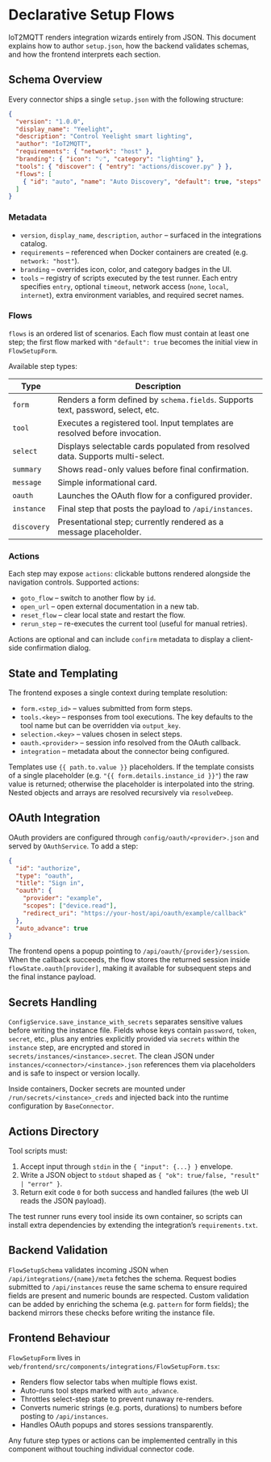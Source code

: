 # Declarative Setup Flows

IoT2MQTT renders integration wizards entirely from JSON. This document explains
how to author `setup.json`, how the backend validates schemas, and how the
frontend interprets each section.

## Schema Overview

Every connector ships a single `setup.json` with the following structure:

```json
{
  "version": "1.0.0",
  "display_name": "Yeelight",
  "description": "Control Yeelight smart lighting",
  "author": "IoT2MQTT",
  "requirements": { "network": "host" },
  "branding": { "icon": "💡", "category": "lighting" },
  "tools": { "discover": { "entry": "actions/discover.py" } },
  "flows": [
    { "id": "auto", "name": "Auto Discovery", "default": true, "steps": [...] }
  ]
}
```

### Metadata

- `version`, `display_name`, `description`, `author` – surfaced in the
  integrations catalog.
- `requirements` – referenced when Docker containers are created
  (e.g. `network: "host"`).
- `branding` – overrides icon, color, and category badges in the UI.
- `tools` – registry of scripts executed by the test runner. Each entry
  specifies `entry`, optional `timeout`, network access (`none`, `local`,
  `internet`), extra environment variables, and required secret names.

### Flows

`flows` is an ordered list of scenarios. Each flow must contain at least one
step; the first flow marked with `"default": true` becomes the initial view in
`FlowSetupForm`.

Available step types:

| Type        | Description                                                                     |
|-------------|---------------------------------------------------------------------------------|
| `form`      | Renders a form defined by `schema.fields`. Supports text, password, select, etc.|
| `tool`      | Executes a registered tool. Input templates are resolved before invocation.     |
| `select`    | Displays selectable cards populated from resolved data. Supports multi-select.  |
| `summary`   | Shows read-only values before final confirmation.                               |
| `message`   | Simple informational card.                                                      |
| `oauth`     | Launches the OAuth flow for a configured provider.                              |
| `instance`  | Final step that posts the payload to `/api/instances`.                          |
| `discovery` | Presentational step; currently rendered as a message placeholder.              |

### Actions

Each step may expose `actions`: clickable buttons rendered alongside the
navigation controls. Supported actions:

- `goto_flow` – switch to another flow by `id`.
- `open_url` – open external documentation in a new tab.
- `reset_flow` – clear local state and restart the flow.
- `rerun_step` – re-executes the current tool (useful for manual retries).

Actions are optional and can include `confirm` metadata to display a client-side
confirmation dialog.

## State and Templating

The frontend exposes a single context during template resolution:

- `form.<step_id>` – values submitted from form steps.
- `tools.<key>` – responses from tool executions. The key defaults to the tool
  name but can be overridden via `output_key`.
- `selection.<key>` – values chosen in select steps.
- `oauth.<provider>` – session info resolved from the OAuth callback.
- `integration` – metadata about the connector being configured.

Templates use `{{ path.to.value }}` placeholders. If the template consists of a
single placeholder (e.g. `"{{ form.details.instance_id }}"`) the raw value is
returned; otherwise the placeholder is interpolated into the string. Nested
objects and arrays are resolved recursively via `resolveDeep`.

## OAuth Integration

OAuth providers are configured through `config/oauth/<provider>.json` and served
by `OAuthService`. To add a step:

```json
{
  "id": "authorize",
  "type": "oauth",
  "title": "Sign in",
  "oauth": {
    "provider": "example",
    "scopes": ["device.read"],
    "redirect_uri": "https://your-host/api/oauth/example/callback"
  },
  "auto_advance": true
}
```

The frontend opens a popup pointing to `/api/oauth/{provider}/session`. When the
callback succeeds, the flow stores the returned session inside
`flowState.oauth[provider]`, making it available for subsequent steps and the
final instance payload.

## Secrets Handling

`ConfigService.save_instance_with_secrets` separates sensitive values before
writing the instance file. Fields whose keys contain `password`, `token`,
`secret`, etc., plus any entries explicitly provided via `secrets` within the
`instance` step, are encrypted and stored in `secrets/instances/<instance>.secret`.
The clean JSON under `instances/<connector>/<instance>.json` references them via
placeholders and is safe to inspect or version locally.

Inside containers, Docker secrets are mounted under `/run/secrets/<instance>_creds`
and injected back into the runtime configuration by `BaseConnector`.

## Actions Directory

Tool scripts must:

1. Accept input through `stdin` in the `{ "input": {...} }` envelope.
2. Write a JSON object to `stdout` shaped as
   `{ "ok": true/false, "result" | "error" }`.
3. Return exit code `0` for both success and handled failures (the web UI reads
   the JSON payload).

The test runner runs every tool inside its own container, so scripts can install
extra dependencies by extending the integration’s `requirements.txt`.

## Backend Validation

`FlowSetupSchema` validates incoming JSON when `/api/integrations/{name}/meta`
fetches the schema. Request bodies submitted to `/api/instances` reuse the same
schema to ensure required fields are present and numeric bounds are respected.
Custom validation can be added by enriching the schema (e.g. `pattern` for form
fields); the backend mirrors these checks before writing the instance file.

## Frontend Behaviour

`FlowSetupForm` lives in `web/frontend/src/components/integrations/FlowSetupForm.tsx`:

- Renders flow selector tabs when multiple flows exist.
- Auto-runs tool steps marked with `auto_advance`.
- Throttles select-step state to prevent runaway re-renders.
- Converts numeric strings (e.g. ports, durations) to numbers before posting to
  `/api/instances`.
- Handles OAuth popups and stores sessions transparently.

Any future step types or actions can be implemented centrally in this component
without touching individual connector code.
